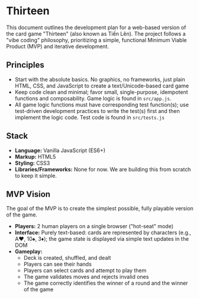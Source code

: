 # Thirteen

This document outlines the development plan for a web-based version of the card game "Thirteen" (also known as Tiến Lên). The project follows a "vibe coding" philosophy, prioritizing a simple, functional Minimum Viable Product (MVP) and iterative development.

## Principles

- Start with the absolute basics. No graphics, no frameworks, just plain HTML, CSS, and JavaScript to create a text/Unicode-based card game
- Keep code clean and minimal; favor small, single-purpose, idempotent functions and composability. Game logic is found in `src/app.js`.
- All game logic functions must have corresponding test function(s); use test-driven development practices to write the test(s) first and then implement the logic code. Test code is found in `src/tests.js`

## Stack

- **Language:** Vanilla JavaScript (ES6+)
- **Markup:** HTML5
- **Styling:** CSS3
- **Libraries/Frameworks:** None for now. We are building this from scratch to keep it simple.

## MVP Vision

The goal of the MVP is to create the simplest possible, fully playable version of the game.

- **Players:** 2 human players on a single browser ("hot-seat" mode)
- **Interface:** Purely text-based: cards are represented by characters (e.g., A♥, 10♠, 3♦); the game state is displayed via simple text updates in the DOM
- **Gameplay:**
  - Deck is created, shuffled, and dealt
  - Players can see their hands
  - Players can select cards and attempt to play them
  - The game validates moves and rejects invalid ones
  - The game correctly identifies the winner of a round and the winner of the game
